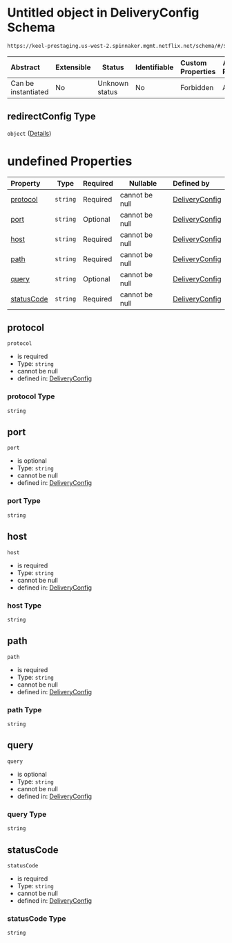 # Untitled object in DeliveryConfig Schema

```txt
https://keel-prestaging.us-west-2.spinnaker.mgmt.netflix.net/schema/#/$defs/Action/properties/redirectConfig
```




| Abstract            | Extensible | Status         | Identifiable | Custom Properties | Additional Properties | Access Restrictions | Defined In                                                    |
| :------------------ | ---------- | -------------- | ------------ | :---------------- | --------------------- | ------------------- | ------------------------------------------------------------- |
| Can be instantiated | No         | Unknown status | No           | Forbidden         | Allowed               | none                | [keel.schema.json\*](keel.schema.json "open original schema") |

## redirectConfig Type

`object` ([Details](keel-defs-redirectconfig.md))

# undefined Properties

| Property                  | Type     | Required | Nullable       | Defined by                                                                                                                                                                                  |
| :------------------------ | -------- | -------- | -------------- | :------------------------------------------------------------------------------------------------------------------------------------------------------------------------------------------ |
| [protocol](#protocol)     | `string` | Required | cannot be null | [DeliveryConfig](keel-defs-redirectconfig-properties-protocol.md "https&#x3A;//keel-prestaging.us-west-2.spinnaker.mgmt.netflix.net/schema/#/$defs/RedirectConfig/properties/protocol")     |
| [port](#port)             | `string` | Optional | cannot be null | [DeliveryConfig](keel-defs-redirectconfig-properties-port.md "https&#x3A;//keel-prestaging.us-west-2.spinnaker.mgmt.netflix.net/schema/#/$defs/RedirectConfig/properties/port")             |
| [host](#host)             | `string` | Required | cannot be null | [DeliveryConfig](keel-defs-redirectconfig-properties-host.md "https&#x3A;//keel-prestaging.us-west-2.spinnaker.mgmt.netflix.net/schema/#/$defs/RedirectConfig/properties/host")             |
| [path](#path)             | `string` | Required | cannot be null | [DeliveryConfig](keel-defs-redirectconfig-properties-path.md "https&#x3A;//keel-prestaging.us-west-2.spinnaker.mgmt.netflix.net/schema/#/$defs/RedirectConfig/properties/path")             |
| [query](#query)           | `string` | Optional | cannot be null | [DeliveryConfig](keel-defs-redirectconfig-properties-query.md "https&#x3A;//keel-prestaging.us-west-2.spinnaker.mgmt.netflix.net/schema/#/$defs/RedirectConfig/properties/query")           |
| [statusCode](#statusCode) | `string` | Required | cannot be null | [DeliveryConfig](keel-defs-redirectconfig-properties-statuscode.md "https&#x3A;//keel-prestaging.us-west-2.spinnaker.mgmt.netflix.net/schema/#/$defs/RedirectConfig/properties/statusCode") |

## protocol




`protocol`

-   is required
-   Type: `string`
-   cannot be null
-   defined in: [DeliveryConfig](keel-defs-redirectconfig-properties-protocol.md "https&#x3A;//keel-prestaging.us-west-2.spinnaker.mgmt.netflix.net/schema/#/$defs/RedirectConfig/properties/protocol")

### protocol Type

`string`

## port




`port`

-   is optional
-   Type: `string`
-   cannot be null
-   defined in: [DeliveryConfig](keel-defs-redirectconfig-properties-port.md "https&#x3A;//keel-prestaging.us-west-2.spinnaker.mgmt.netflix.net/schema/#/$defs/RedirectConfig/properties/port")

### port Type

`string`

## host




`host`

-   is required
-   Type: `string`
-   cannot be null
-   defined in: [DeliveryConfig](keel-defs-redirectconfig-properties-host.md "https&#x3A;//keel-prestaging.us-west-2.spinnaker.mgmt.netflix.net/schema/#/$defs/RedirectConfig/properties/host")

### host Type

`string`

## path




`path`

-   is required
-   Type: `string`
-   cannot be null
-   defined in: [DeliveryConfig](keel-defs-redirectconfig-properties-path.md "https&#x3A;//keel-prestaging.us-west-2.spinnaker.mgmt.netflix.net/schema/#/$defs/RedirectConfig/properties/path")

### path Type

`string`

## query




`query`

-   is optional
-   Type: `string`
-   cannot be null
-   defined in: [DeliveryConfig](keel-defs-redirectconfig-properties-query.md "https&#x3A;//keel-prestaging.us-west-2.spinnaker.mgmt.netflix.net/schema/#/$defs/RedirectConfig/properties/query")

### query Type

`string`

## statusCode




`statusCode`

-   is required
-   Type: `string`
-   cannot be null
-   defined in: [DeliveryConfig](keel-defs-redirectconfig-properties-statuscode.md "https&#x3A;//keel-prestaging.us-west-2.spinnaker.mgmt.netflix.net/schema/#/$defs/RedirectConfig/properties/statusCode")

### statusCode Type

`string`
